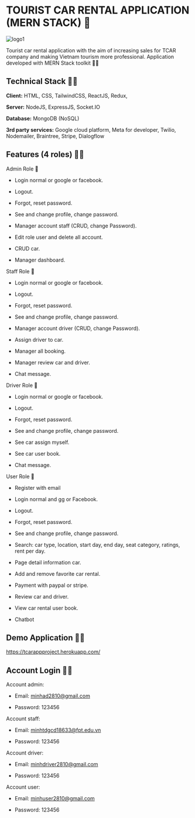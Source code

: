 
# TOURIST CAR RENTAL APPLICATION (MERN STACK) 🚀


![logo1](https://user-images.githubusercontent.com/86513245/168514697-6786bfc8-580f-4e70-a068-babd59ae3734.png)

Tourist car rental application with the aim of increasing sales for TCAR company and making Vietnam tourism more professional. Application developed with MERN Stack toolkit 🤣🤣


## Technical Stack 🤣🤣

**Client:** HTML, CSS, TailwindCSS, ReactJS, Redux, 

**Server:** NodeJS, ExpressJS, Socket.IO

**Database:** MongoDB (NoSQL)

**3rd party services:** Google cloud platform, Meta for developer, Twilio, Nodemailer, Braintree, Stripe, Dialogflow


## Features (4 roles) 🤣🤣

Admin Role 👲

- Login normal or google or facebook.

- Logout.

- Forgot, reset password.

- See and change profile, change password.

- Manager account staff (CRUD, change Password).

- Edit role user and delete all account.

- CRUD car.

- Manager dashboard.

Staff Role 👲

- Login normal or google or facebook.

- Logout.

- Forgot, reset password.

- See and change profile, change password.

- Manager account driver (CRUD, change Password).

- Assign driver to car.

- Manager all booking.

- Manager review car and driver.

- Chat message.

Driver Role 👲

- Login normal or google or facebook.

- Logout.

- Forgot, reset password.

- See and change profile, change password.

- See car assign myself.

- See car user book.

- Chat message.

User Role 👲

- Register with email

- Login normal and gg or Facebook.

- Logout.

- Forgot, reset password.

- See and change profile, change password.

- Search: car type, location, start day, end day, seat category, ratings, rent per day.

- Page detail information car.

- Add and remove favorite car rental.

- Payment with paypal or stripe.

- Review car and driver.

- View car rental user book.

- Chatbot


## Demo Application 🤣🤣

https://tcarappproject.herokuapp.com/


## Account Login 🤣🤣

Account admin:

- Email: minhad2810@gmail.com

- Password: 123456

Account staff:

- Email: minhtdgcd18633@fpt.edu.vn

- Password: 123456

Account driver:

- Email: minhdriver2810@gmail.com

- Password: 123456

Account user:

- Email: minhuser2810@gmail.com

- Password: 123456
